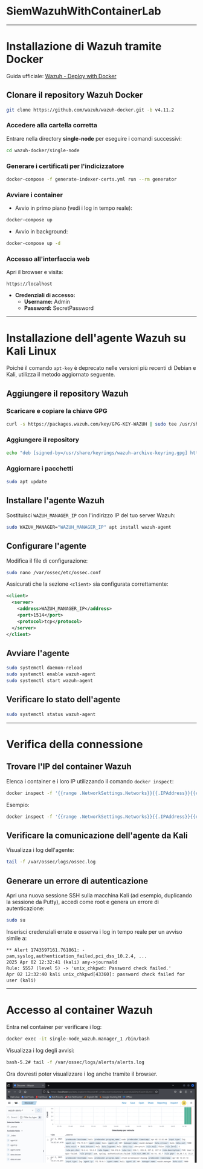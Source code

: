 # SiemWazuhWithContainerLab
---

# Installazione di Wazuh tramite Docker

Guida ufficiale: [Wazuh - Deploy with Docker](https://documentation.wazuh.com/current/deployment-options/docker/wazuh-container.html)

## Clonare il repository Wazuh Docker

```bash
git clone https://github.com/wazuh/wazuh-docker.git -b v4.11.2
```

### Accedere alla cartella corretta

Entrare nella directory **single-node** per eseguire i comandi successivi:

```bash
cd wazuh-docker/single-node
```

### Generare i certificati per l'indicizzatore

```bash
docker-compose -f generate-indexer-certs.yml run --rm generator
```

### Avviare i container

- Avvio in primo piano (vedi i log in tempo reale):

```bash
docker-compose up
```

- Avvio in background:

```bash
docker-compose up -d
```

### Accesso all'interfaccia web

Apri il browser e visita:

```
https://localhost
```

- **Credenziali di accesso:**
  - **Username:** Admin
  - **Password:** SecretPassword

---

# Installazione dell'agente Wazuh su Kali Linux

Poiché il comando `apt-key` è deprecato nelle versioni più recenti di Debian e Kali, utilizza il metodo aggiornato seguente.

## Aggiungere il repository Wazuh

### Scaricare e copiare la chiave GPG

```bash
curl -s https://packages.wazuh.com/key/GPG-KEY-WAZUH | sudo tee /usr/share/keyrings/wazuh-archive-keyring.gpg
```

### Aggiungere il repository

```bash
echo "deb [signed-by=/usr/share/keyrings/wazuh-archive-keyring.gpg] https://packages.wazuh.com/4.x/apt/ stable main" | sudo tee /etc/apt/sources.list.d/wazuh.list
```

### Aggiornare i pacchetti

```bash
sudo apt update
```

## Installare l'agente Wazuh

Sostituisci `WAZUH_MANAGER_IP` con l'indirizzo IP del tuo server Wazuh:

```bash
sudo WAZUH_MANAGER="WAZUH_MANAGER_IP" apt install wazuh-agent
```

## Configurare l'agente

Modifica il file di configurazione:

```bash
sudo nano /var/ossec/etc/ossec.conf
```

Assicurati che la sezione `<client>` sia configurata correttamente:

```xml
<client>
  <server>
    <address>WAZUH_MANAGER_IP</address>
    <port>1514</port>
    <protocol>tcp</protocol>
  </server>
</client>
```

## Avviare l'agente

```bash
sudo systemctl daemon-reload
sudo systemctl enable wazuh-agent
sudo systemctl start wazuh-agent
```

## Verificare lo stato dell'agente

```bash
sudo systemctl status wazuh-agent
```

---

# Verifica della connessione

## Trovare l'IP del container Wazuh

Elenca i container e i loro IP utilizzando il comando `docker inspect`:

```bash
docker inspect -f '{{range .NetworkSettings.Networks}}{{.IPAddress}}{{end}}' nome_container_wazuh
```

Esempio:

```bash
docker inspect -f '{{range .NetworkSettings.Networks}}{{.IPAddress}}{{end}}' wazuh
```

## Verificare la comunicazione dell'agente da Kali

Visualizza i log dell'agente:

```bash
tail -f /var/ossec/logs/ossec.log
```

## Generare un errore di autenticazione

Apri una nuova sessione SSH sulla macchina Kali (ad esempio, duplicando la sessione da Putty), accedi come root e genera un errore di autenticazione:

```bash
sudo su
```

Inserisci credenziali errate e osserva i log in tempo reale per un avviso simile a:

```
** Alert 1743597161.761861: - pam,syslog,authentication_failed,pci_dss_10.2.4, ...
2025 Apr 02 12:32:41 (kali) any->journald
Rule: 5557 (level 5) -> 'unix_chkpwd: Password check failed.'
Apr 02 12:32:40 kali unix_chkpwd[43360]: password check failed for user (kali)
```

---

# Accesso al container Wazuh

Entra nel container per verificare i log:

```bash
docker exec -it single-node_wazuh.manager_1 /bin/bash
```

Visualizza i log degli avvisi:

```bash
bash-5.2# tail -f /var/ossec/logs/alerts/alerts.log
```

Ora dovresti poter visualizzare i log anche tramite il browser.

![Wazuh Alerts](https://github.com/corsisechero/SiemWazuhWithContainerLab/blob/main/wazuhLog.PNG)
